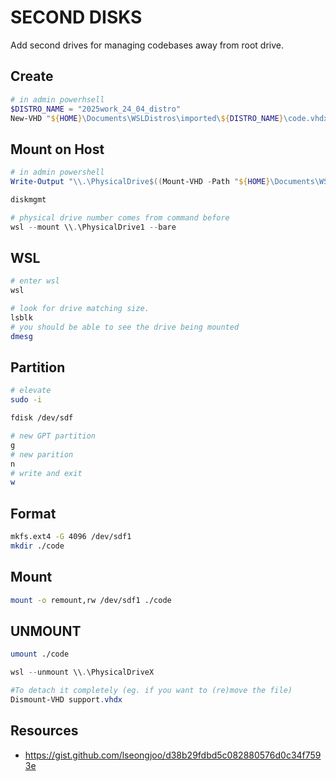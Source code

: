 # SECOND DISKS

Add second drives for managing codebases away from root drive.  

## Create

```powershell
# in admin powerhsell
$DISTRO_NAME = "2025work_24_04_distro"   
New-VHD "${HOME}\Documents\WSLDistros\imported\${DISTRO_NAME}\code.vhdx" -SizeBytes 200GB -Dynamic -BlockSizeBytes 1MB
```

## Mount on Host

```powershell
# in admin powershell
Write-Output "\\.\PhysicalDrive$((Mount-VHD -Path "${HOME}\Documents\WSLDistros\imported\${DISTRO_NAME}\code.vhdx" -PassThru | Get-Disk).Number)"

diskmgmt

# physical drive number comes from command before
wsl --mount \\.\PhysicalDrive1 --bare
```

## WSL

```sh
# enter wsl
wsl 

# look for drive matching size. 
lsblk 
# you should be able to see the drive being mounted
dmesg 
```

## Partition

```sh
# elevate
sudo -i

fdisk /dev/sdf

# new GPT partition
g 
# new parition 
n
# write and exit 
w
```

## Format

```sh
mkfs.ext4 -G 4096 /dev/sdf1
mkdir ./code
```

## Mount

```sh
mount -o remount,rw /dev/sdf1 ./code
```

## UNMOUNT

```sh
umount ./code
```


```powershell
wsl --unmount \\.\PhysicalDriveX

#To detach it completely (eg. if you want to (re)move the file)
Dismount-VHD support.vhdx
```


## Resources

* https://gist.github.com/lseongjoo/d38b29fdbd5c082880576d0c34f7593e
